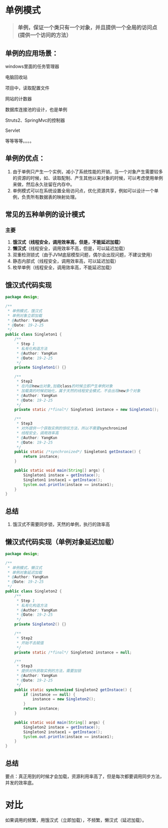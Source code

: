 # 				单例模式

> ### 单例，保证一个类只有一个对象，并且提供一个全局的访问点(提供一个访问的方法）

## 单例的应用场景：

windows里面的任务管理器

电脑回收站

项目中，读取配置文件

网站的计数器

数据库连接池的设计，也是单例

Struts2、SpringMvc的控制器

Servlet

等等等等。。。。

## 单例的优点：

1. 由于单例只产生一个实例，减小了系统性能的开销，当一个对象产生需要较多的资源的时候，如、读取配制、产生其他以来对象的时候，可以考虑使用单例来做，然后永久驻留在内存中。
2. 单例模式可以在系统设置全局访问点，优化资源共享，例如可以设计一个单例，负责所有数据表的映射处理。

## 常见的五种单例的设计模式

### 主要

1. **饿汉式（线程安全，调用效率高，但是，不能延迟加载）**
2. **懒汉式**（线程安全，调用效率不高，但是，可以延迟加载）
3. 双重检测锁式（由于JVM底层模型问题，偶尔会出现问题，不建议使用）
4. 静态内部式（线程安全，调用效率高，可以延迟加载）
5. 枚举单例（线程安全，调用效率高，不能延迟加载）

## 饿汉式代码实现

```java
package design;

/**
 * 单例模式，饿汉式
 * 单例对象立即加载
 * @Author: YangKun
 * @Date: 19-2-25
 */
public class Singleton1 {
    /**
     * Step 1
     * 私有化构造方法
     * @Author: YangKun
     * @Date: 19-2-25
     */
    private Singleton1() {}

    /**
     * Step2
     * 在内部new出对象,加载class的时候立即产生单例对象
     * 加载类的时候初始化，属于天然的线程安全模式，不会出现new多个对象
     * @Author: YangKun
     * @Date: 19-2-25
     */
    private static /*final*/ Singleton1 instance = new Singleton1();

    /**
     * Step3
     * 对外提供一个获取实例的惊叹方法，所以不需要synchronized
     * 线程安全，调用效率高
     * @Author: YangKun
     * @Date: 19-2-25
     */
    public static /*synchronized*/ Singleton1 getInstace() {
        return instance;
    }

    public static void main(String[] args) {
        Singleton1 instace = getInstace();
        Singleton1 instace1 = getInstace();
        System.out.println(instace == instace1);
    }
}

```

## 总结

1. 饿汉式不需要同步锁，天然的单例，执行的效率高

## 懒汉式代码实现（单例对象延迟加载）

```java
package design;

/**
 * 单例模式，懒汉式
 * 单例对象延迟加载
 * @Author: YangKun
 * @Date: 19-2-25
 */
public class Singleton2 {
    /**
     * Step 1
     * 私有化构造方法
     * @Author: YangKun
     * @Date: 19-2-25
     */
    private Singleton2() {}

    /**
     * Step2
     * 开始不去赋值
     */
    private static /*final*/ Singleton2 instance = null;

    /**
     * Step3
     * 提供对外获取实例的方法，需要加锁
     * @Author: YangKun
     * @Date: 19-2-25
     */
    public static synchronized Singleton2 getInstace() {
        if (instance == null) {
            instance = new Singleton2();
        }
        return instance;
    }

    public static void main(String[] args) {
        Singleton2 instace = getInstace();
        Singleton2 instace1 = getInstace();
        System.out.println(instace == instace1);
    }
}

```

## 总结

要点：真正用到的时候才会加载，资源利用率高了，但是每次都要调用同步方法，并发的效率底。





# 对比

如果调用的频繁，用饿汉式（立即加载），不频繁，懒汉式（延迟加载）。
